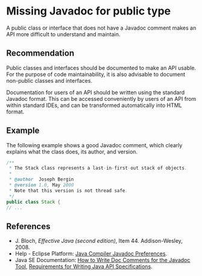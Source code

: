 # Missing Javadoc for public type
A public class or interface that does not have a Javadoc comment makes an API more difficult to understand and maintain.


## Recommendation
Public classes and interfaces should be documented to make an API usable. For the purpose of code maintainability, it is also advisable to document non-public classes and interfaces.

Documentation for users of an API should be written using the standard Javadoc format. This can be accessed conveniently by users of an API from within standard IDEs, and can be transformed automatically into HTML format.


## Example
The following example shows a good Javadoc comment, which clearly explains what the class does, its author, and version.


```java
/**
 * The Stack class represents a last-in-first-out stack of objects. 
 *
 * @author  Joseph Bergin
 * @version 1.0, May 2000
 * Note that this version is not thread safe. 
 */
public class Stack {
// ...
```

## References
* J. Bloch, *Effective Java (second edition)*, Item 44. Addison-Wesley, 2008.
* Help - Eclipse Platform: [Java Compiler Javadoc Preferences](https://help.eclipse.org/2020-12/advanced/content.jsp?topic=/org.eclipse.jdt.doc.user/reference/preferences/java/compiler/ref-preferences-javadoc.htm).
* Java SE Documentation: [How to Write Doc Comments for the Javadoc Tool](https://www.oracle.com/technical-resources/articles/java/javadoc-tool.html), [Requirements for Writing Java API Specifications](https://www.oracle.com/java/technologies/javase/api-specifications.html).
